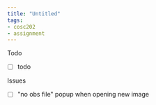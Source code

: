 ```yaml
---
title: "Untitled"
tags: 
- cosc202
- assignment 
---
```


Todo

- [ ] todo

Issues

- [ ] "no obs file" popup when opening new image




